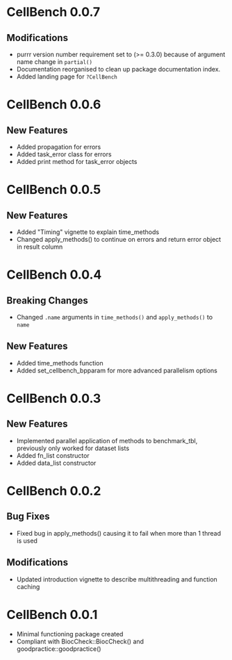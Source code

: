 # CellBench 0.0.7

## Modifications
* purrr version number requirement set to (>= 0.3.0) because of argument name change in `partial()`
* Documentation reorganised to clean up package documentation index.
* Added landing page for `?CellBench`

# CellBench 0.0.6

## New Features

* Added propagation for errors
* Added task_error class for errors
* Added print method for task_error objects

# CellBench 0.0.5

## New Features
* Added "Timing" vignette to explain time_methods
* Changed apply_methods() to continue on errors and return error object in result column

# CellBench 0.0.4

## Breaking Changes
* Changed `.name` arguments in `time_methods()` and `apply_methods()` to `name`

## New Features
* Added time_methods function
* Added set_cellbench_bpparam for more advanced parallelism options

# CellBench 0.0.3

## New Features
* Implemented parallel application of methods to benchmark_tbl, previously only worked for dataset lists
* Added fn_list constructor
* Added data_list constructor

# CellBench 0.0.2

## Bug Fixes
* Fixed bug in apply_methods() causing it to fail when more than 1 thread is used

## Modifications
* Updated introduction vignette to describe multithreading and function caching

# CellBench 0.0.1

* Minimal functioning package created
* Compliant with BiocCheck::BiocCheck() and goodpractice::goodpractice()
